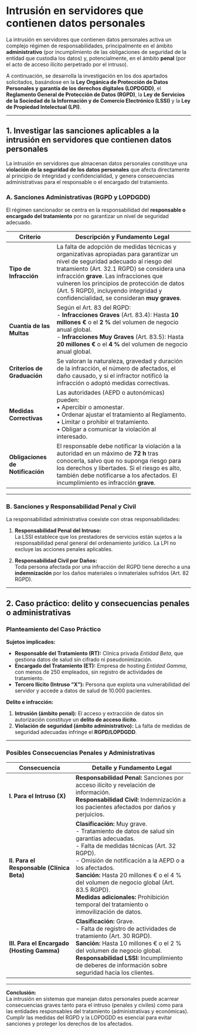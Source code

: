 # Intrusión en servidores que contienen datos personales

La intrusión en servidores que contienen datos personales activa un complejo régimen de responsabilidades, principalmente en el ámbito **administrativo** (por incumplimiento de las obligaciones de seguridad de la entidad que custodia los datos) y, potencialmente, en el ámbito **penal** (por el acto de acceso ilícito perpetrado por el intruso).

A continuación, se desarrolla la investigación en los dos apartados solicitados, basándose en la **Ley Orgánica de Protección de Datos Personales y garantía de los derechos digitales (LOPDGDD)**, el **Reglamento General de Protección de Datos (RGPD)**, la **Ley de Servicios de la Sociedad de la Información y de Comercio Electrónico (LSSI)** y la **Ley de Propiedad Intelectual (LPI)**.

---

## 1. Investigar las sanciones aplicables a la intrusión en servidores que contienen datos personales

La intrusión en servidores que almacenan datos personales constituye una **violación de la seguridad de los datos personales** que afecta directamente al principio de integridad y confidencialidad, y genera consecuencias administrativas para el responsable o el encargado del tratamiento.

### A. Sanciones Administrativas (RGPD y LOPDGDD)

El régimen sancionador se centra en la responsabilidad del **responsable o encargado del tratamiento** por no garantizar un nivel de seguridad adecuado.

| **Criterio** | **Descripción y Fundamento Legal** |
|---------------|------------------------------------|
| **Tipo de Infracción** | La falta de adopción de medidas técnicas y organizativas apropiadas para garantizar un nivel de seguridad adecuado al riesgo del tratamiento (Art. 32.1 RGPD) se considera una infracción **grave**. Las infracciones que vulneren los principios de protección de datos (Art. 5 RGPD), incluyendo integridad y confidencialidad, se consideran **muy graves**. |
| **Cuantía de las Multas** | Según el Art. 83 del RGPD: <br> - **Infracciones Graves** (Art. 83.4): Hasta **10 millones €** o el **2 %** del volumen de negocio anual global. <br> - **Infracciones Muy Graves** (Art. 83.5): Hasta **20 millones €** o el **4 %** del volumen de negocio anual global. |
| **Criterios de Graduación** | Se valoran la naturaleza, gravedad y duración de la infracción, el número de afectados, el daño causado, y si el infractor notificó la infracción o adoptó medidas correctivas. |
| **Medidas Correctivas** | Las autoridades (AEPD o autonómicas) pueden: <br> • Apercibir o amonestar. <br> • Ordenar ajustar el tratamiento al Reglamento. <br> • Limitar o prohibir el tratamiento. <br> • Obligar a comunicar la violación al interesado. |
| **Obligaciones de Notificación** | El responsable debe notificar la violación a la autoridad en un máximo de **72 h** tras conocerla, salvo que no suponga riesgo para los derechos y libertades. Si el riesgo es alto, también debe notificarse a los afectados. El incumplimiento es infracción **grave**. |

---

### B. Sanciones y Responsabilidad Penal y Civil

La responsabilidad administrativa coexiste con otras responsabilidades:

1. **Responsabilidad Penal del Intruso:**  
   La LSSI establece que los prestadores de servicios están sujetos a la responsabilidad penal general del ordenamiento jurídico. La LPI no excluye las acciones penales aplicables.

2. **Responsabilidad Civil por Daños:**  
   Toda persona afectada por una infracción del RGPD tiene derecho a una **indemnización** por los daños materiales o inmateriales sufridos (Art. 82 RGPD).

---

## 2. Caso práctico: delito y consecuencias penales o administrativas

### Planteamiento del Caso Práctico

**Sujetos implicados:**
- **Responsable del Tratamiento (RT):** Clínica privada *Entidad Beta*, que gestiona datos de salud sin cifrado ni pseudonimización.  
- **Encargado del Tratamiento (ET):** Empresa de hosting *Entidad Gamma*, con menos de 250 empleados, sin registro de actividades de tratamiento.  
- **Tercero Ilícito (Intruso “X”):** Persona que explota una vulnerabilidad del servidor y accede a datos de salud de 10.000 pacientes.

**Delito e infracción:**
1. **Intrusión (ámbito penal):** El acceso y extracción de datos sin autorización constituye un **delito de acceso ilícito**.  
2. **Violación de seguridad (ámbito administrativo):** La falta de medidas de seguridad adecuadas infringe el **RGPD/LOPDGDD**.

---

### Posibles Consecuencias Penales y Administrativas

| **Consecuencia** | **Detalle y Fundamento Legal** |
|-------------------|--------------------------------|
| **I. Para el Intruso (X)** | **Responsabilidad Penal:** Sanciones por acceso ilícito y revelación de información. <br> **Responsabilidad Civil:** Indemnización a los pacientes afectados por daños y perjuicios. |
| **II. Para el Responsable (Clínica Beta)** | **Clasificación:** Muy grave. <br> - Tratamiento de datos de salud sin garantías adecuadas.<br> - Falta de medidas técnicas (Art. 32 RGPD).<br> - Omisión de notificación a la AEPD o a los afectados.<br> **Sanción:** Hasta 20 millones € o el 4 % del volumen de negocio global (Art. 83.5 RGPD).<br> **Medidas adicionales:** Prohibición temporal del tratamiento o inmovilización de datos. |
| **III. Para el Encargado (Hosting Gamma)** | **Clasificación:** Grave. <br> - Falta de registro de actividades de tratamiento (Art. 30 RGPD). <br> **Sanción:** Hasta 10 millones € o el 2 % del volumen de negocio global. <br> **Responsabilidad LSSI:** Incumplimiento de deberes de información sobre seguridad hacia los clientes. |

---

**Conclusión:**  
La intrusión en sistemas que manejan datos personales puede acarrear consecuencias graves tanto para el intruso (penales y civiles) como para las entidades responsables del tratamiento (administrativas y económicas). Cumplir las medidas del RGPD y la LOPDGDD es esencial para evitar sanciones y proteger los derechos de los afectados.